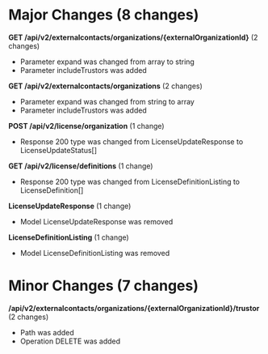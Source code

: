 
# Major Changes (8 changes)

**GET /api/v2/externalcontacts/organizations/{externalOrganizationId}** (2 changes)

* Parameter expand was changed from array to string
* Parameter includeTrustors was added

**GET /api/v2/externalcontacts/organizations** (2 changes)

* Parameter expand was changed from string to array
* Parameter includeTrustors was added

**POST /api/v2/license/organization** (1 change)

* Response 200 type was changed from LicenseUpdateResponse to LicenseUpdateStatus[]

**GET /api/v2/license/definitions** (1 change)

* Response 200 type was changed from LicenseDefinitionListing to LicenseDefinition[]

**LicenseUpdateResponse** (1 change)

* Model LicenseUpdateResponse was removed

**LicenseDefinitionListing** (1 change)

* Model LicenseDefinitionListing was removed


# Minor Changes (7 changes)

**/api/v2/externalcontacts/organizations/{externalOrganizationId}/trustor** (2 changes)

* Path was added
* Operation DELETE was added

**/api/v2/externalcontacts/organizations/{externalOrganizationId}/trustor/{trustorId}** (2 changes)

* Path was added
* Operation PUT was added

**ExternalOrganization** (1 change)

* Optional property trustor was added

**OrgUser** (1 change)

* Model was added

**Trustor** (1 change)

* Model was added


# Point Changes (0 changes)
